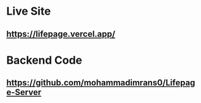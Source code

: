 # Live Site

## https://lifepage.vercel.app/

# Backend Code

## https://github.com/mohammadimrans0/Lifepage-Server